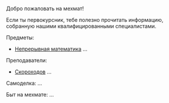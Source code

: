 Добро пожаловать на мехмат!

Если ты первокурсник, тебе полезно прочитать информацию, собранную нашими квалифицированными специалистами.

Предметы:
 - [Непрерывная математика](continuous-math.md)
 ...
 
 Преподаватели:
 - [Скороходов](Data/skorohodov.md)
 ...
 
 Самоделка:
 ...
 
 Быт на мехмате:
 ...
